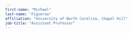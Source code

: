 ```yaml
---
first-name: "Michael"
last-name: "Figueroa"
affiliation: "University of North Carolina, Chapel Hill"
job-title: "Assistant Professor"
---
```

